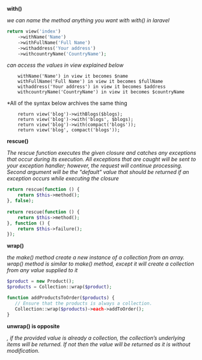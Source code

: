 **with()**

*we can name the method anything you want with with() in laravel*
```php
return view('index')
    ->withName('Name')
    ->withFullName('Full Name')
    ->withaddress('Your address')
    ->withcountryName('CountryName');
```

*can access the values in view explained below*
```
    withName('Name') in view it becomes $name
    withFullName('Full Name') in view it becomes $fullName
    withaddress('Your address') in view it becomes $address
    withcountryName('CountryName') in view it becomes $countryName
```

*All of the syntax below archives the same thing
```
    return view('blog')->withBlogs($blogs);    
    return view('blog')->with('blogs', $blogs);    
    return view('blog')->with(compact('blogs'));    
    return view('blog', compact('blogs'));
```


**rescue()**

*The rescue function executes the given closure and catches any exceptions that occur during its 
execution. All exceptions that are caught will be sent to your exception handler; however, 
the request will continue processing. Second argument will be the "default" value that should be
 returned if an exception occurs while executing the closure*

```php
return rescue(function () {
    return $this->method();
}, false);
 
return rescue(function () {
    return $this->method();
}, function () {
    return $this->failure();
});
```

**wrap()**

*the make() method create a new instance of a collection from an array. wrap() method is similar
 to make() method, except it will create a collection from any value supplied to it*
 
 ```php
$product = new Product();
$products = Collection::wrap($product);

function addProductsToOrder($products) {
    // Ensure that the products is always a collection.
    Collection::wrap($products)->each->addToOrder();
}
```

**unwrap() is opposite**

*, if the provided value is already a collection, the collection’s underlying items will be returned.
 If not then the value will be returned as it is without modification.*